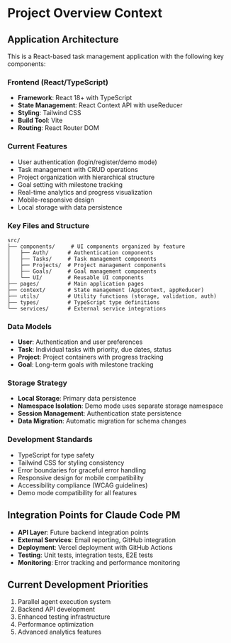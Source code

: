 # Project Overview Context

## Application Architecture
This is a React-based task management application with the following key components:

### Frontend (React/TypeScript)
- **Framework**: React 18+ with TypeScript
- **State Management**: React Context API with useReducer
- **Styling**: Tailwind CSS
- **Build Tool**: Vite
- **Routing**: React Router DOM

### Current Features
- User authentication (login/register/demo mode)
- Task management with CRUD operations
- Project organization with hierarchical structure
- Goal setting with milestone tracking
- Real-time analytics and progress visualization
- Mobile-responsive design
- Local storage with data persistence

### Key Files and Structure
```
src/
├── components/     # UI components organized by feature
│   ├── Auth/      # Authentication components
│   ├── Tasks/     # Task management components
│   ├── Projects/  # Project management components
│   ├── Goals/     # Goal management components
│   └── UI/        # Reusable UI components
├── pages/         # Main application pages
├── context/       # State management (AppContext, appReducer)
├── utils/         # Utility functions (storage, validation, auth)
├── types/         # TypeScript type definitions
└── services/      # External service integrations
```

### Data Models
- **User**: Authentication and user preferences
- **Task**: Individual tasks with priority, due dates, status
- **Project**: Project containers with progress tracking
- **Goal**: Long-term goals with milestone tracking

### Storage Strategy
- **Local Storage**: Primary data persistence
- **Namespace Isolation**: Demo mode uses separate storage namespace
- **Session Management**: Authentication state persistence
- **Data Migration**: Automatic migration for schema changes

### Development Standards
- TypeScript for type safety
- Tailwind CSS for styling consistency
- Error boundaries for graceful error handling
- Responsive design for mobile compatibility
- Accessibility compliance (WCAG guidelines)
- Demo mode compatibility for all features

## Integration Points for Claude Code PM
- **API Layer**: Future backend integration points
- **External Services**: Email reporting, GitHub integration
- **Deployment**: Vercel deployment with GitHub Actions
- **Testing**: Unit tests, integration tests, E2E tests
- **Monitoring**: Error tracking and performance monitoring

## Current Development Priorities
1. Parallel agent execution system
2. Backend API development
3. Enhanced testing infrastructure
4. Performance optimization
5. Advanced analytics features
